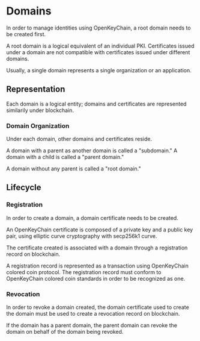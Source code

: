 # Domains

In order to manage identities using OpenKeyChain, a root domain needs to be created first.

A root domain is a logical equivalent of an individual PKI. Certificates issued under a domain are not compatible with certificates issued under different domains.

Usually, a single domain represents a single organization or an application.

## Representation

Each domain is a logical entity; domains and certificates are represented similarily under blockchain.

### Domain Organization

Under each domain, other domains and certificates reside.

A domain with a parent as another domain is called a "subdomain." A domain with a child is called a "parent domain."

A domain without any parent is called a "root domain."

## Lifecycle

### Registration

In order to create a domain, a domain certificate needs to be created.

An OpenKeyChain certificate is composed of a private key and a public key pair, using elliptic curve cryptography with secp256k1 curve.

The certificate created is associated with a domain through a registration record on blockchain.

A registration record is represented as a transaction using OpenKeyChain colored coin protocol. The registration record must conform to OpenKeyChain colored coin standards in order to be recognized as one.

### Revocation

In order to revoke a domain created, the domain certificate used to create the domain must be used to create a revocation record on blockchain.

If the domain has a parent domain, the parent domain can revoke the domain on behalf of the domain being revoked.

